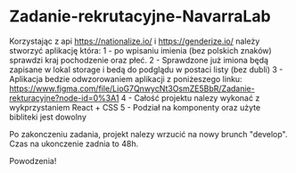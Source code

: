 # Zadanie-rekrutacyjne-NavarraLab



Korzystając z api https://nationalize.io/ i https://genderize.io/ należy stworzyć aplikację która:
1 - po wpisaniu imienia (bez polskich znaków) sprawdzi kraj pochodzenie oraz płeć. 
2 - Sprawdzone już imiona będą zapisane w lokal storage i bedą do podglądu w postaci listy (bez dubli)
3 - Aplikacja bedzie odwzorowaniem aplikacji z poniżeszego linku:
    https://www.figma.com/file/LioG7QnwycNt3OsmZE5BbR/Zadanie-rekturacyjne?node-id=0%3A1
4 - Całość projektu nalezy wykonać z wykprzystaniem React + CSS
5 - Podział na komponenty oraz użyte bibliteki jest dowolny


Po zakonczeniu zadania, projekt nalezy wrzucić na nowy brunch "develop".
Czas na ukonczenie zadnia to 48h.

Powodzenia!

